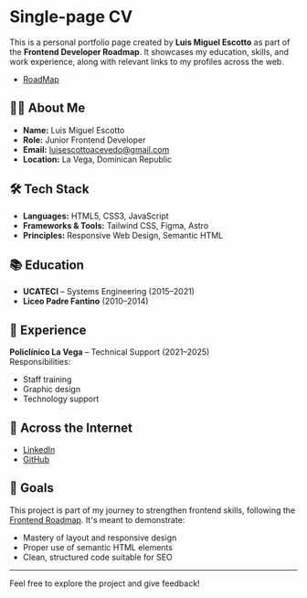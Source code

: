 
# Single-page CV

This is a personal portfolio page created by **Luis Miguel Escotto** as part of the **Frontend Developer Roadmap**. It showcases my education, skills, and work experience, along with relevant links to my profiles across the web.
- [RoadMap](https://roadmap.sh/projects/single-page-cv)

## 🧑‍💻 About Me

- **Name:** Luis Miguel Escotto  
- **Role:** Junior Frontend Developer  
- **Email:** luisescottoacevedo@gmail.com  
- **Location:** La Vega, Dominican Republic  

## 🛠️ Tech Stack

- **Languages:** HTML5, CSS3, JavaScript  
- **Frameworks & Tools:** Tailwind CSS, Figma, Astro  
- **Principles:** Responsive Web Design, Semantic HTML

## 📚 Education

- **UCATECI** – Systems Engineering (2015–2021)  
- **Liceo Padre Fantino** (2010–2014)

## 💼 Experience

**Policlínico La Vega** – Technical Support (2021–2025)  
Responsibilities:
- Staff training  
- Graphic design  
- Technology support  

## 🔗 Across the Internet

- [LinkedIn](https://www.linkedin.com/in/luis-escotto-acevedo-84b606272/)
- [GitHub](https://github.com/Luisescotto)

## 🚀 Goals

This project is part of my journey to strengthen frontend skills, following the [Frontend Roadmap](https://roadmap.sh/frontend). It's meant to demonstrate:
- Mastery of layout and responsive design  
- Proper use of semantic HTML elements  
- Clean, structured code suitable for SEO
---

Feel free to explore the project and give feedback!

